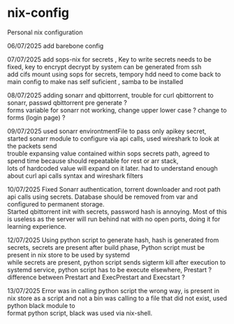 # nix-config
Personal nix configuration

06/07/2025  add barebone config

07/07/2025  add sops-nix for secrets , Key to write secrets needs to be fixed, key to encrypt decrypt by system can be generated from ssh  
            add cifs mount using sops for secrets, tempory hdd need to come back to main config to make nas self suficient , samba to be installed  

08/07/2025  adding sonarr and qbittorrent, trouble for curl qbittorrent to sonarr, passwd qbittorrent pre generate ?  
            forms variable for sonarr not working, change upper lower case ? change to forms (login page) ?  

09/07/2025  used sonarr environtmentFile to pass only apikey secret, started sonarr module to configure via api calls, used wireshark to look at the packets send  
            trouble expansing value contained within sops secrets path, agreed to spend time because should repeatable for rest or arr stack,  
            lots of hardcoded value will expand on it later. had to understand enough about curl api calls syntax and wireshark filters  

10/07/2025  Fixed Sonarr authentication, torrent downloader and root path api calls using secrets. Database should be removed from var and configured to permanent storage.  
            Started qbittorrent init with secrets, password hash is annoying. Most of this is useless as the server will run behind nat with no open ports, doing it for learning experience.  

12/07/2025  Using python script to generate hash, hash is generated from secrets, secrets are present after build phase, Python script must be present in nix store to be used by systemd  
            while secrets are present, python script sends sigterm kill after execution to systemd service, python script has to be execute elsewhere, Prestart ? difference between Prestart and  ExecPrestart and Execstart ?  

13/07/2025  Error was in calling python script the wrong way, is present in nix store as a script and not a bin was calling to a file that did not exist, used python black module to  
            format python script, black was used via nix-shell.